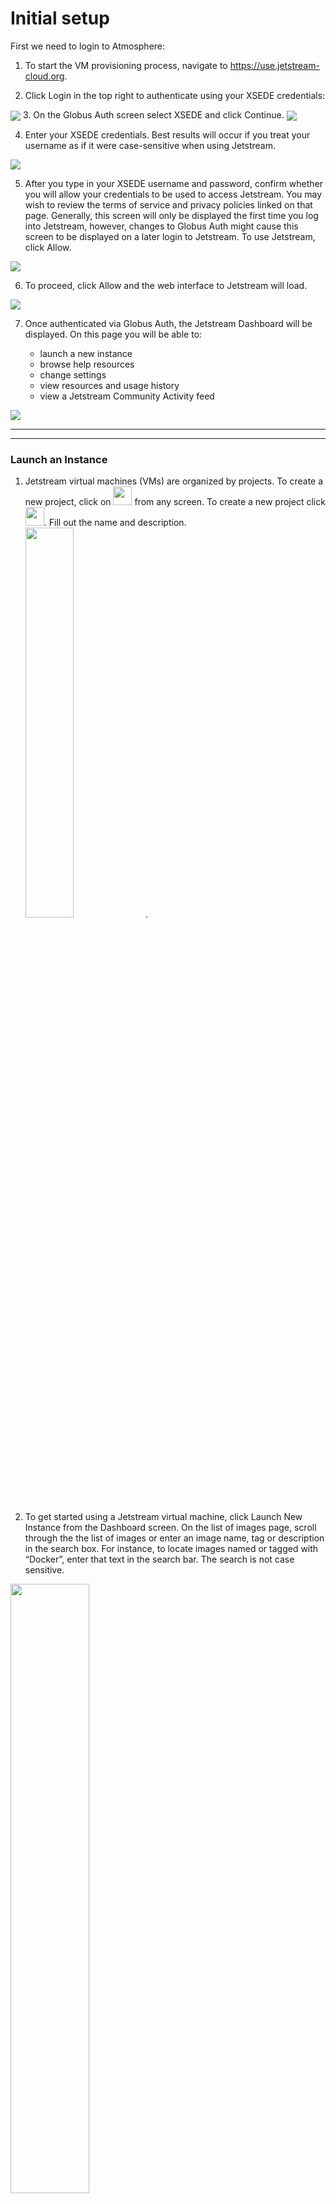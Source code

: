 # Initial setup

First we need to login to Atmosphere:
1. To start the VM provisioning process, navigate to <https://use.jetstream-cloud.org>.

2. Click Login in the top right to authenticate using your XSEDE credentials:
<img src="../../resources/login.webp" align="center">
3. On the Globus Auth screen select XSEDE and click Continue.
<img src="../../resources/globus.webp" align="center">

4. Enter your XSEDE credentials. Best results will occur if you treat your username as if it were case-sensitive when using Jetstream. <br>
<img src="../../resources/xsedecred.webp">


5. After you type in your XSEDE username and password, confirm whether you will allow your credentials to be used to access Jetstream.  You may wish to review the terms of service and privacy policies linked on that page. Generally, this screen will only be displayed the first time you log into Jetstream, however, changes to Globus Auth might cause this screen to be displayed on a later login to Jetstream.  To use Jetstream, click Allow.
<img src="../../resources/webapp.webp">


6. To proceed, click  Allow and the web interface to Jetstream will load.
<img src="../../resources/atmo-loading.png">

7. Once authenticated via Globus Auth, the Jetstream Dashboard will be displayed.  On this page you will be able to:

     * launch a new instance
     * browse help resources
     * change settings
     * view resources and usage history
     * view a Jetstream Community Activity feed
<img src="../../resources/atmo-dashboard.png">

---
---
### Launch an Instance

1. Jetstream virtual machines (VMs) are organized by projects. To create a new project, click on <img src="../../resources/atmo-projects-button.png" height=30> from any screen. To create a new project click <img src="../../resources/atmo-create-proj-button.png" height=30>. Fill out the name and description. <br><img src="../../resources/atmo-create-project.png" width="40%">.

2. To get started using a Jetstream virtual machine, click Launch New Instance from the Dashboard screen. On the list of images page, scroll through the the list of images or enter an image name, tag or description in the search box. For instance, to locate images named or tagged with “Docker”, enter that text in the search bar. The search is not case sensitive.  
  <img src="../../resources/atmo-image-select.png" width="50%">


3.  On the Launch an Instance / Basic Options screen:

    * Enter a name for the instance
    * Select the image version if there are multiple versions available
    * Select or create a project to hold this instance. If you have any existing projects, they will be shown here and you can select one. If you don't have any existing projects, click Create New Project and fill in Project Name and Description. A detailed description is optional, but it is recommended to include any grant names or other easily identifying details so others working with you may easily find it. Click Create to create the new project.
    * Indicate the allocation source
    * Choose the provider to run on, Indiana or TACC
    * Choose the instance size. This indicates the vCPUs, memory, and disk size for the VM. See the Virtual Machine Sizes table to show the available options and the SUs consumed per hour.  Check projected resource usage: Allocation Used and Resources Instance will Use.
    * Click Launch Instance to start the initialization and build of the instance.
    <img src="../../resources/atmo-instance-launch.png" width="80%">

4. When the instance is finished building and deploying, you'll see the label changes to *Status* "<font style="color:Green;">● </font> **Active**" and shows the IP Address: <br> <img src="https://iujetstream.atlassian.net/wiki/download/thumbnails/17465484/active.jpg?version=1&modificationDate=1457464079048&cacheVersion=1&api=v2&width=808&height=188">

5. Click on the Instance name to see the characteristics of the Instance as well a various [management actions](https://wiki.jetstream-cloud.org/Instance+management+actions) that can be taken.
 + Image: create a new Image from this Instance)
 + Suspend: put the Instance to "sleep"
 + Shelve: shutdown and store the Instance
 + Stop: shutdown the Instance but do not store
 + Reboot: restart the instance
 + Redeploy: renew the cloud and IP status of the instance
 + **DELETE**: remove the Instances
 + Open Web Shell: Open a command line window to the Instances
 + Open Web Desktop: Open a VNC Desktop to the Instances

### Using WebShell to Access Your Instance
WebShell (based on Guacamole) provide a web-based alternative to terminal command line software for rapid access or for those times when you installing a terminal is not an option.
 + Jump to [web shell documentation](https://wiki.jetstream-cloud.org/Logging+in+with+Web+Shell+-+also+copying+and+pasting)

### Using Terminal Software to SSH Into Your Instance
First you'll want to find your IP Address:

<img src="../../resources/IP_address.png" width="800" height="380">

#### MacOS X & Unix/Linux Terminal
For Mac OS X open a terminal window (from Finder, go to Applications, click Utilities, and then double-click Terminal).
For Linux, there are many terminal options, including xterm, konsole, or gnome-terminal.
In the terminal window, enter the following command, using your XSEDE username and the instance IP address:
```
ssh <your_xsede_username>@<instance_ip_address>
```

Press <Enter>.
A successful login will look similar to the following:

<img src="../../resources/ssh.jpg">

#### Windows Terminal using PuTTY
PuTTY is an SSH client for Windows.  It operates a bit differently than Terminal to make the initial SSH connection. For a useful guide to using PuTTY, see [PuTTY – Remote Terminal and SSH Connectivity](https://support.suso.com/supki/SSH_Tutorial_for_Windows).

1. Download the PuTTY application.
2. Launch PuTTY.
3. The first time PuTTY is used for login, add your private key.
  * Single click the "Default Settings" session to save your private key for all future sessions.
  * Click on the + symbol next to the 'SSH' category on the left hand side.
  * Click on the 'Auth' category to bring up the PuTTY Configuration screen (see screenshot below).
  * The key is set down at the bottom under 'Private key file for authentication'. Click on the Browse button next to the 'Private key file for authentication' field and locate your private key file on the file system. Select the file and press 'Ok'. (It is probably in your My Documents folder. )
  * Click the 'Session' category from the left hand side.
  * Make sure "Default Settings" is still selected.
  * Click Save.

Enter the IP address, either copied from your My Instances list or from the confirmation email, and click Connect.
Enter your XSEDE username when prompted for a login name and click Enter.

<img src="../../resources/Putty-config-sshauth.png">

---
---
### Creating a Storage Volume
[Jump to documentation on Volumes](https://wiki.jetstream-cloud.org/Volumes)

---
---
### Atmosphere Command Line Utilities
[Jump to documentation on Atmosphere Command Line Utilities](https://wiki.jetstream-cloud.org/Atmosphere+Command+Line+Interface)

<br>

---

<br>

Next: [Building Containers](../docker_containers/docker_containers.md) | Top: [Course Overview](../../index.md)
